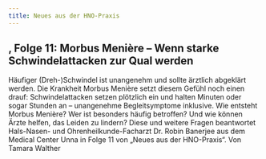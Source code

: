 ```yaml
---
title: Neues aus der HNO-Praxis
---
```


## , Folge 11: Morbus Menière – Wenn starke Schwindelattacken zur Qual werden

Häufiger (Dreh-)­Schwindel ist unangenehm und sollte ärztlich abgeklärt werden. Die Krankheit Morbus Menière setzt diesem Gefühl noch einen drauf: Schwindelattacken setzen plötzlich ein und halten Minuten oder sogar Stunden an – unangenehme 
Begleitsymptome inklusive. Wie entsteht Morbus Menière? Wer ist besonders häufig betroffen? Und wie können Ärzte helfen, das Leiden zu lindern? Diese und weitere Fragen beantwortet Hals-Nasen- und Ohrenheilkunde-Facharzt Dr. Robin Banerjee aus dem Medical Center Unna in Folge 11 von „Neues aus der HNO-Praxis“. Von Tamara Walther